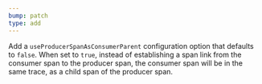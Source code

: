 ```yaml
---
bump: patch
type: add
---
```


Add a `useProducerSpanAsConsumerParent` configuration option that defaults to `false`. When set to `true`, instead of establishing a span link from the consumer span to the producer span, the consumer span will be in the same trace, as a child span of the producer span.

